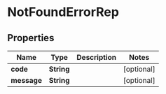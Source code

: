 

# NotFoundErrorRep


## Properties

Name | Type | Description | Notes
------------ | ------------- | ------------- | -------------
**code** | **String** |  |  [optional]
**message** | **String** |  |  [optional]



